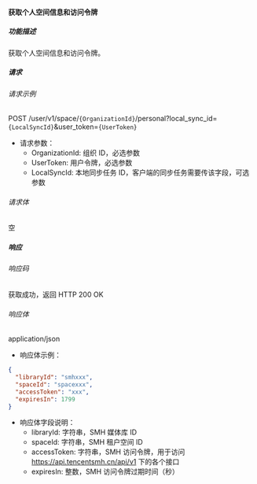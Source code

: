 #### 获取个人空间信息和访问令牌

##### 功能描述

获取个人空间信息和访问令牌。


##### 请求

###### 请求示例
POST /user/v1/space/`{OrganizationId}`/personal?local_sync_id=`{LocalSyncId}`&user_token=`{UserToken}`

- 请求参数：
  - OrganizationId: 组织 ID，必选参数
  - UserToken: 用户令牌，必选参数
  - LocalSyncId: 本地同步任务 ID，客户端的同步任务需要传该字段，可选参数

###### 请求体

空
##### 响应

###### 响应码

获取成功，返回 HTTP 200 OK

###### 响应体

application/json

- 响应体示例：

```json
{
  "libraryId": "smhxxx",
  "spaceId": "spacexxx",
  "accessToken": "xxx",
  "expiresIn": 1799
}
```

- 响应体字段说明：
  - libraryId: 字符串，SMH 媒体库 ID
  - spaceId: 字符串，SMH 租户空间 ID
  - accessToken: 字符串，SMH 访问令牌，用于访问 https://api.tencentsmh.cn/api/v1 下的各个接口
  - expiresIn: 整数，SMH 访问令牌过期时间（秒）
